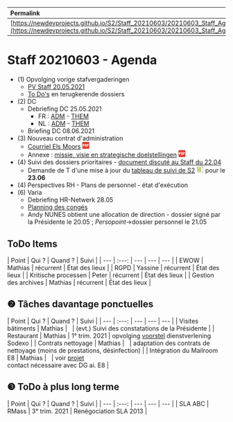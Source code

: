 <link rel="stylesheet" href="https://newdevprojects.github.io/S2/S2.css">
<link rel="stylesheet" href="S2.css">

&nbsp;

| Permalink |
| :--- |
| [https://newdevprojects.github.io/S2/Staff_20210603/20210603_Staff_Agenda.html](https://newdevprojects.github.io/S2/Staff_20210603/20210603_Staff_Agenda.html) | 

# Staff 20210603 - Agenda

* (1) Opvolging vorige stafvergaderingen
	* [PV Staff 20.05.2021](http://simp.ly/p/NX5QlF)
	* [To Do's](#todo) en terugkerende dossiers
* (2) DC 
	* Debriefing DC 25.05.2021
		* FR : [ADM](https://drive.google.com/file/d/1x-_9VCCprkiR9QRJhWG7nSrtYrLg-vLc/view?usp=sharing) - [THEM](https://drive.google.com/file/d/15iu3jhsSyrKPSaGe-3VrloHq_GaRwVcg/view?usp=sharing)
		* NL : [ADM](https://drive.google.com/file/d/1sFA_kVwvt4LA9y9V1kjVva5DaMCmYmw4/view?usp=sharing) - [THEM](https://drive.google.com/file/d/1NXiZneul5NoUUaxQxwp8PvsvVX2bbLyS/view?usp=sharing)
	* Briefing DC 08.06.2021
* (3) Nouveau contrat d'administration
	* [Courriel Els Moors](Mail_EMoors_20210526.pdf) ![](pdf.png)
	* Annexe : [missie, visie en strategische doelstellingen](Missie_visie_en_strategische_doelstellingen.pdf) ![](pdf.png)
* (4) Suivi des dossiers prioritaires - [document discuté au Staff du 22.04](https://newdevprojects.github.io/S2/Staff_20210422/Tableau_Suivi_dossiers_prioritaires_S2.pdf)
	* Demande de T d'une mise à jour du [tableau de suivi de S2](https://drive.google.com/file/d/1V233xszKs88J31BSAKil8J1SYwZdwXch/view?usp=sharing) ![](excel.png) pour le <b>23.06</b> 
* (4) Perspectives RH - Plans de personnel - état d'exécution
* (6) Varia
	* Debriefing HR-Netwerk 28.05
	* [Planning des congés](http://simp.ly/p/c0vDGq)
	* Andy NUNES obtient une allocation de direction - dossier signé par la Présidente le 20.05 ; *Persopoint*&rarr;dossier personnel le 21.05

<a name="todo"> </a>

## ToDo Items

| Point | Qui ? | Quand ? | Suivi |
| --- | :---: | --- | --- | --- |
| EWOW | Mathias | récurrent | &Eacute;tat des lieux |
| RGPD | Yassine | récurrent | &Eacute;tat des lieux |
| Kritische processen | Peter | récurrent | &Eacute;tat des lieux |
| Gestion des archives | Mathias | récurrent | &Eacute;tat des lieux |

## &#10103; Tâches davantage ponctuelles

| Point | Qui ? | Quand ? | Suivi |
| --- | :---: | --- | --- | --- |
| Visites bâtiments | Mathias | &nbsp; | (evt.) Suivi des constatations de la Présidente |
| Restaurant | Mathias | 1° trim. 2021 | opvolging [voorstel](https://newdevprojects.github.io/S2/Staff_20210107/20210107_Sodexo_aangepaste_werking.pdf) dienstverlening Sodexo |
| Contrats nettoyage | Mathias | &nbsp; | adaptation des contrats de nettoyage (moins de prestations, désinfection) |
| Intégration du Mailroom E8 | Mathias | &nbsp; | voir [projet](https://newdevprojects.github.io/S2/Staff_20210204/Nota_verzendingsdienst_E8.pdf)<br>contact nécessaire avec DG ai. E8 |

## &#10104; ToDo à plus long terme

| Point | Qui ? | Quand ? | Suivi |
| --- | :---: | --- | --- | --- |
| SLA ABC | RMass | 3° trim. 2021 | Renégociation SLA 2013 |
